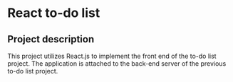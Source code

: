 # React to-do list
## Project description
This project utilizes React.js to implement the front end of the to-do list project. The application is attached to the back-end server of the previous to-do list project.
